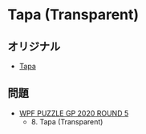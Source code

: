 # Tapa (Transparent)

## オリジナル
- [Tapa](tapa.md)

## 問題
- [WPF PUZZLE GP 2020 ROUND 5](../questions/wpfpgp2020_5.md)
	- 8\. Tapa (Transparent)
